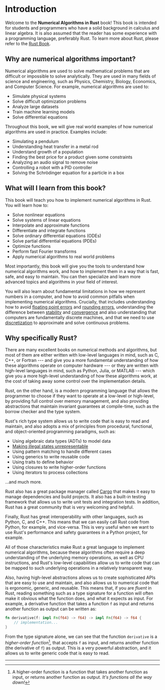 # Introduction

Welcome to the **Numerical Algorithms in Rust** book! This book is intended for students and programmers who have a solid background in calculus and linear algebra.
It is also assumed that the reader has some experience with a programming language, preferably Rust. To learn more about Rust, please refer to the [Rust Book](https://doc.rust-lang.org/book/).

## Why are numerical algorithms important?

Numerical algorithms are used to solve mathematical problems that are difficult or impossible to solve analytically. They are used in many fields of science and engineering, such as Physics, Chemistry, Biology, Economics, and Computer Science. For example, numerical algorithms are used to:

- Simulate physical systems
- Solve difficult optimization problems
- Analyze large datasets
- Train machine learning models
- Solve differential equations

Throughout this book, we will give real world examples of how numerical algorithms are used in practice. Examples include:

- Simulating a pendulum
- Understanding heat transfer in a metal rod
- Understand growth of a population
- Finding the best price for a product given some constraints
- Analyzing an audio signal to remove noise
- Controlling a robot with a PID controller
- Solving the Schrödinger equation for a particle in a box

## What will I learn from this book?

This book will teach you how to implement numerical algorithms in Rust. You will learn how to:

- Solve nonlinear equations
- Solve systems of linear equations
- Interpolate and approximate functions
- Differentiate and integrate functions
- Solve ordinary differential equations (ODEs)
- Solve partial differential equations (PDEs)
- Optimize functions
- Perform fast Fourier transforms
- Apply numerical algorithms to real world problems

Most importantly, this book will give you the tools to understand how numerical algorithms work, and how to implement them in a way that is fast, safe, and easy to maintain. You can then specialize and learn more advanced topics and algorithms in your field of interest.

You will also learn about fundamental limitations in how we represent numbers in a computer, and how to avoid common pitfalls when implementing numerical algorithms.
Crucially, that includes understanding how to avoid [floating point errors](https://en.wikipedia.org/wiki/Floating-point_arithmetic#Accuracy_problems) and [rounding errors](https://en.wikipedia.org/wiki/Round-off_error), understanding the difference between [stability](https://en.wikipedia.org/wiki/Numerical_stability) and [convergence](https://en.wikipedia.org/wiki/Convergence_(mathematics)) and also understanding that computers are fundamentally discrete machines, and that we need to use [discretization](https://en.wikipedia.org/wiki/Discretization) to approximate and solve continuous problems.

## Why specifically Rust?

There are many excellent books on numerical methods and algorithms, but most of them are either written with low-level languages in mind, such as C, C++, or Fortran ---
and give you a more fundamental understanding of how these algorithms operate on computer hardware --- or they are written with high-level languages in mind, such as Python, Julia, or MATLAB --- which give you a more high-level understanding of how these algorithms work, at the cost of taking away some control over the implementation details.

Rust, on the other hand, is a modern programming language that allows the programmer to choose if they want to operate at a low-level or high-level,
by providing full control over memory management, and also providing abstractions that maintain invariant guarantees at compile-time, such as the borrow checker and the type system.

Rust's rich type system allows us to write code that is easy to read and maintain, and also adopts a mix of principles from procedural, functional, and object-oriented programming paradigms, such as:

- Using algebraic data types (ADTs) to model data
- [Making illegal states unrepresentable](https://fsharpforfunandprofit.com/posts/designing-with-types-making-illegal-states-unrepresentable/)
- Using pattern matching to handle different cases
- Using generics to write reusable code
- Using traits to define behavior
- Using closures to write higher-order functions
- Using iterators to process collections

...and much more.

Rust also has a great package manager called [Cargo](https://doc.rust-lang.org/cargo/) that makes it easy to manage dependencies and build projects. It also has a built-in testing framework that allows us to write unit tests and integration tests. In addition, Rust has a great community that is very welcoming and helpful.

Finally, Rust has great interoperability with other languages, such as Python, C, and C++. This means that we can easily call Rust code from Python, for example, and vice-versa. This is very useful when we want to use Rust's performance and safety guarantees in a Python project, for example.

All of those characteristics make Rust a great language to implement numerical algorithms, because these algorithms often require
a deep understanding of the underlying memory operations, as well as CPU instructions, and Rust's low-level capabilities
allow us to write code that can be mapped to such underlying operations in a relatively transparent way.

Also, having high-level abstractions allows us to create sophisticated APIs that are easy to use and maintain, and also allows us to
numerical code that is ergonomic, generic, and reusable. This means that, if you are *fluent* in Rust, reading
something such as a type signature for a function will often make it obvious what the function does, and what it expects as input.
For example, a derivative function that takes a function `f` as input and returns another function as output can be written as:

```rust
fn derivative(f: impl Fn(f64) -> f64) -> impl Fn(f64) -> f64 {
    // implementation...
}
```

From the type signature alone, we can see that the function `derivative` is a *higher-order function*[^higher-order-fn], that accepts `f` as input, and returns another function (the derivative of `f`) as output. This is a very powerful abstraction, and it allows us to write generic code that is easy to read.

--------

[^higher-order-fn]: A higher-order function is a function that takes another function as input, or returns another function as output. *It's functions all the way down!*
